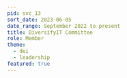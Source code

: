 ```yaml
---
pid: svc_13
sort_date: 2023-06-05
date_range: September 2022 to present
title: DiversifyIT Committee
role: Member
theme: 
  - dei
  - leadership
featured: true
---
```

